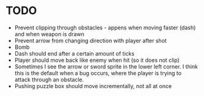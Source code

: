 # TODO

* Prevent clipping through obstacles - appens when moving faster (dash) and when weapon is drawn
* Prevent arrow from changing direction with player after shot
* Bomb
* Dash should end after a certain amount of ticks
* Player should move back like enemy when hit (so it does not clip)
* Sometimes I see the arrow or sword sprite in the lower left corner. I think this is the default when a bug occurs, where the player is trying to attack through an obstacle.
* Pushing puzzle box should move incrementally, not all at once
